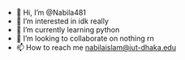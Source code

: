 - 👋 Hi, I’m @Nabila481
- 👀 I’m interested in idk really
- 🌱 I’m currently learning python
- 💞️ I’m looking to collaborate on nothing rn
- 📫 How to reach me nabilaislam@iut-dhaka.edu

<!---
Nabila481/Nabila481 is a ✨ special ✨ repository because its `README.md` (this file) appears on your GitHub profile.
You can click the Preview link to take a look at your changes.
--->
